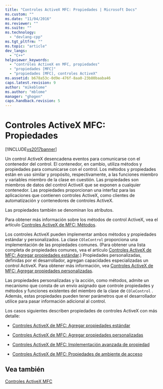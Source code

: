 ```yaml
---
title: "Controles ActiveX MFC: Propiedades | Microsoft Docs"
ms.custom: ""
ms.date: "11/04/2016"
ms.reviewer: ""
ms.suite: ""
ms.technology: 
  - "devlang-cpp"
ms.tgt_pltfrm: ""
ms.topic: "article"
dev_langs: 
  - "C++"
helpviewer_keywords: 
  - "controles ActiveX en MFC, propiedades"
  - "propiedades [MFC]"
  - "propiedades [MFC], controles ActiveX"
ms.assetid: b678a53c-0d9e-476f-8aa0-23b80baaba46
caps.latest.revision: 9
author: "mikeblome"
ms.author: "mblome"
manager: "ghogen"
caps.handback.revision: 5
---
```

# Controles ActiveX MFC: Propiedades
[!INCLUDE[vs2017banner](../assembler/inline/includes/vs2017banner.md)]

Un control ActiveX desencadena eventos para comunicarse con el contenedor del control.  El contenedor, en cambio, utiliza métodos y propiedades para comunicarse con el control.  Los métodos y propiedades están en uso similar y propósito, respectivamente, a las funciones miembro y variables miembro de la clase en cuestión.  Las propiedades son miembros de datos del control ActiveX que se exponen a cualquier contenedor.  Las propiedades proporcionan una interfaz para las aplicaciones que contienen controles ActiveX, como clientes de automatización y contenedores de controles ActiveX.  
  
 Las propiedades también se denominan los atributos.  
  
 Para obtener más información sobre los métodos de control ActiveX, vea el artículo [Controles ActiveX de MFC: Métodos](../mfc/mfc-activex-controls-methods.md).  
  
 Los controles ActiveX pueden implementar ambos métodos y propiedades estándar y personalizados.  La clase `COleControl` proporciona una implementación de las propiedades comunes. \(Para obtener una lista completa de propiedades comunes, vea el artículo [Controles ActiveX de MFC: Agregar propiedades estándar](../mfc/mfc-activex-controls-adding-stock-properties.md).\) Propiedades personalizadas, definidas por el desarrollador, agregan capacidades especializadas un control ActiveX.  Para obtener más información, vea [Controles ActiveX de MFC: Agregar propiedades personalizadas](../mfc/mfc-activex-controls-adding-custom-properties.md).  
  
 Las propiedades personalizadas y la acción, como métodos, admite un mecanismo que consta de un envío asignado que controle propiedades y métodos y funciones existentes del miembro de la clase de `COleControl` .  Además, estas propiedades pueden tener parámetros que el desarrollador utilice para pasar información adicional al control.  
  
 Los casos siguientes describen propiedades de controles ActiveX con más detalle:  
  
-   [Controles ActiveX de MFC: Agregar propiedades estándar](../mfc/mfc-activex-controls-adding-stock-properties.md)  
  
-   [Controles ActiveX de MFC: Agregar propiedades personalizadas](../mfc/mfc-activex-controls-adding-custom-properties.md)  
  
-   [Controles ActiveX de MFC: Implementación avanzada de propiedad](../mfc/mfc-activex-controls-advanced-property-implementation.md)  
  
-   [Controles ActiveX de MFC: Propiedades de ambiente de acceso](../mfc/mfc-activex-controls-accessing-ambient-properties.md)  
  
## Vea también  
 [Controles ActiveX MFC](../mfc/mfc-activex-controls.md)